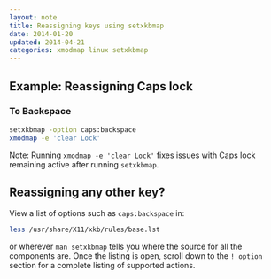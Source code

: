 ```yaml
---
layout: note
title: Reassigning keys using setxkbmap
date: 2014-01-20
updated: 2014-04-21
categories: xmodmap linux setxkbmap
---
```


## Example: Reassigning Caps lock

### To Backspace

```bash
setxkbmap -option caps:backspace
xmodmap -e 'clear Lock'
```

Note: Running `xmodmap -e 'clear Lock'` fixes issues with Caps lock remaining active after running `setxkbmap`.

## Reassigning any other key?

View a list of options such as `caps:backspace` in:

```bash
less /usr/share/X11/xkb/rules/base.lst
```

or wherever `man setxkbmap` tells you where the source for all the components are. Once the listing is open, scroll down to the `! option` section for a complete listing of supported actions.
